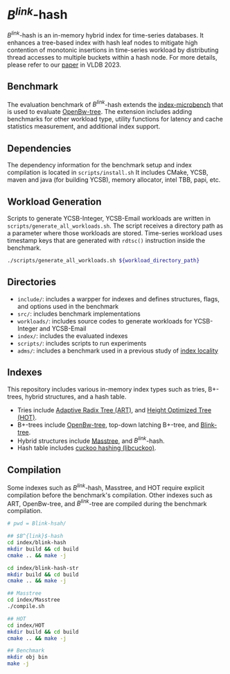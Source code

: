 $B^{link}$-hash
========================================================================

$B^{link}$-hash is an in-memory hybrid index for time-series databases.
It enhances a tree-based index with hash leaf nodes to mitigate high contention of monotonic insertions in time-series workload by distributing thread accesses to multiple buckets within a hash node.
For more details, please refer to our [paper](https://www.vldb.org/pvldb/vol16/p1235-cha.pdf) in VLDB 2023.

## Benchmark ##

The evaluation benchmark of $B^{link}$-hash extends the [index-microbench](https://github.com/wangziqi2016/index-microbench) that is used to evaluate [OpenBw-tree](https://doi.org/10.1145/3183713.3196895).
The extension includes adding benchmarks for other workload type, utility functions for latency and cache statistics measurement, and additional index support.


## Dependencies ##

The dependency information for the benchmark setup and index compilation is located in `scripts/install.sh`
It includes CMake, YCSB, maven and java (for building YCSB), memory allocator, intel TBB, papi, etc.


## Workload Generation ## 

Scripts to generate YCSB-Integer, YCSB-Email workloads are written in `scripts/generate_all_workloads.sh`.
The script receives a directory path as a parameter where those workloads are stored.
Time-series workload uses timestamp keys that are generated with `rdtsc()` instruction inside the benchmark.

```sh
./scripts/generate_all_workloads.sh ${workload_directory_path}
```

## Directories ##

* `include/`: includes a warpper for indexes and defines structures, flags, and options used in the benchmark
* `src/`: includes benchmark implementations
* `workloads/`: includes source codes to generate workloads for YCSB-Integer and YCSB-Email
* `index/`: includes the evaluated indexes
* `scripts/`: includes scripts to run experiments
* `adms/`: includes a benchmark used in a previous study of [index locality](https://adms-conf.org/2020-camera-ready/ADMS20_03.pdf)


## Indexes ##

This repository includes various in-memory index types such as tries, B+-trees, hybrid structures, and a hash table.
* Tries include [Adaptive Radix Tree (ART)](https://ieeexplore.ieee.org/document/6544812), and [Height Optimized Tree (HOT)](https://dl.acm.org/doi/10.1145/3183713.3196896).
* B+-trees include [OpenBw-tree](https://dl.acm.org/doi/10.1145/3183713.3196895), top-down latching B+-tree, and [Blink-tree](https://dl.acm.org/doi/10.1145/319628.319663).
* Hybrid structures include [Masstree](https://dl.acm.org/doi/10.1145/2168836.2168855), and $B^{link}$-hash.
* Hash table includes [cuckoo hashing (libcuckoo)](https://dl.acm.org/doi/10.1145/2592798.2592820).


## Compilation ##

Some indexes such as $B^{link}$-hash, Masstree, and HOT require explicit compilation before the benchmark's compilation.
Other indexes such as ART, OpenBw-tree, and $B^{link}$-tree are compiled during the benchmark compilation.

```sh
# pwd = Blink-hsah/

## $B^{link}$-hash
cd index/blink-hash
mkdir build && cd build
cmake .. && make -j

cd index/blink-hash-str
mkdir build && cd build
cmake .. && make -j

## Masstree
cd index/Masstree
./compile.sh

## HOT
cd index/HOT
mkdir build && cd build
cmake .. && make -j

## Benchmark
mkdir obj bin
make -j
```

